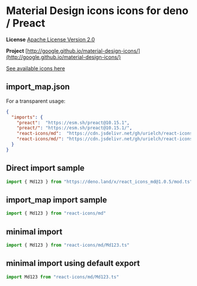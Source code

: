 # Material Design icons icons for deno / Preact

**License** [Apache License Version 2.0](https://github.com/google/material-design-icons/blob/master/LICENSE)

**Project** [http://google.github.io/material-design-icons/](http://google.github.io/material-design-icons/)

[See available icons here](https://react-icons.github.io/react-icons/icons?name=md)

## import_map.json

For a transparent usage:

```json
{
  "imports": {
    "preact":  "https://esm.sh/preact@10.15.1",
    "preact/": "https://esm.sh/preact@10.15.1/",
    "react-icons/md":  "https://cdn.jsdelivr.net/gh/urielch/react-icons-md@1.0.5/mod.ts",
    "react-icons/md/": "https://cdn.jsdelivr.net/gh/urielch/react-icons-md@1.0.5/ico/",
  }
}
```

## Direct import sample

```ts
import { Md123 } from "https://deno.land/x/react_icons_md@1.0.5/mod.ts"
```

## import_map import sample

```ts
import { Md123 } from "react-icons/md"
```

## minimal import

```ts
import { Md123 } from "react-icons/md/Md123.ts"
```

## minimal import using default export

```ts
import Md123 from "react-icons/md/Md123.ts"
```

